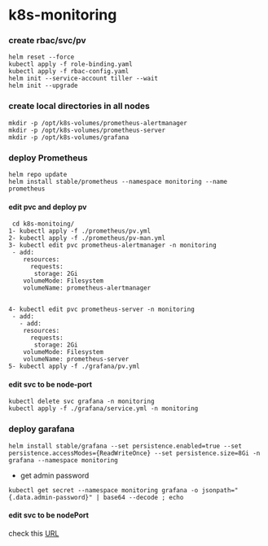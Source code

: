 # k8s-monitoring
### create rbac/svc/pv
```
helm reset --force
kubectl apply -f role-binding.yaml
kubectl apply -f rbac-config.yaml
helm init --service-account tiller --wait
helm init --upgrade
```
### create local directories in all nodes 
```
mkdir -p /opt/k8s-volumes/prometheus-alertmanager
mkdir -p /opt/k8s-volumes/prometheus-server
mkdir -p /opt/k8s-volumes/grafana
```

### deploy Prometheus
```
helm repo update
helm install stable/prometheus --namespace monitoring --name prometheus
```
#### edit pvc and deploy pv
```
 cd k8s-monitoing/
1- kubectl apply -f ./prometheus/pv.yml
2- kubectl apply -f ./prometheus/pv-man.yml
3- kubectl edit pvc prometheus-alertmanager -n monitoring
 - add:
    resources:
      requests:
       storage: 2Gi
    volumeMode: Filesystem
    volumeName: prometheus-alertmanager


4- kubectl edit pvc prometheus-server -n monitoring
 - add:
   - add:
    resources:
      requests:
       storage: 2Gi
    volumeMode: Filesystem
    volumeName: prometheus-server
5- kubectl apply -f ./grafana/pv.yml
```
#### edit svc to be node-port
```
kubectl delete svc grafana -n monitoring
kubectl apply -f ./grafana/service.yml -n monitoring
```

### deploy garafana
```
helm install stable/grafana --set persistence.enabled=true --set persistence.accessModes={ReadWriteOnce} --set persistence.size=8Gi -n grafana --namespace monitoring
```

- get admin password 
```
kubectl get secret --namespace monitoring grafana -o jsonpath="{.data.admin-password}" | base64 --decode ; echo
```
#### edit svc to be nodePort

check this [URL](https://youtu.be/tYIqsby5gBc)
